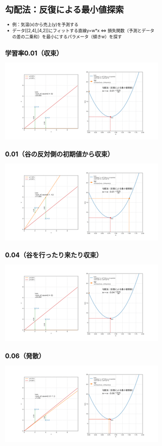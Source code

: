 # 勾配法：反復による最小値探索
- 例：気温(x)から売上(y)を予測する
- データ[[2,4],[4,2]]にフィットする直線y=w*x ⇔ 損失関数（予測とデータの差の二乗和）を最小にするパラメータ（傾きw）を探す
## 学習率0.01（収束）
![gd01](/gradient_descent_01.gif)
## 0.01（谷の反対側の初期値から収束）
![gd01a](/gradient_descent_01a.gif)
## 0.04（谷を行ったり来たり収束）
![gd04](/gradient_descent_04.gif)
## 0.06（発散）
![gd06](/gradient_descent_06.gif)
